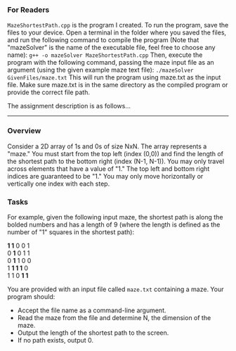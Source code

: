### For Readers

`MazeShortestPath.cpp` is the program I created. To run the program, save the files to your device. Open a terminal in the folder where you saved the files, and run the following command to compile the program (Note that "mazeSolver" is the name of the executable file, feel free to choose any name): `g++ -o mazeSolver MazeShortestPath.cpp` Then, execute the program with the following command, passing the maze input file as an argument (using the given example maze text file): `./mazeSolver GivenFiles/maze.txt` This will run the program using maze.txt as the input file. Make sure maze.txt is in the same directory as the compiled program or provide the correct file path.

The assignment description is as follows...

---

### Overview

Consider a 2D array of 1s and 0s of size NxN. The array represents a "maze." You must start from the top left (index (0,0)) and find the length of the shortest path to the bottom right (index (N-1, N-1)). You may only travel across elements that have a value of "1." The top left and bottom right indices are guaranteed to be "1." You may only move horizontally or vertically one index with each step.

### Tasks

For example, given the following input maze, the shortest path is along the bolded numbers and has a length of 9 (where the length is defined as the number of "1" squares in the shortest path):

**1 1** 0 0 1<br>
0 **1** 0 1 1<br>
0 **1** 1 0 0<br>
1 **1 1 1** 0<br>
1 1 0 **1 1**<br>

You are provided with an input file called `maze.txt` containing a maze. Your program should:
- Accept the file name as a command-line argument.
- Read the maze from the file and determine N, the dimension of the maze.
- Output the length of the shortest path to the screen.
- If no path exists, output 0.
